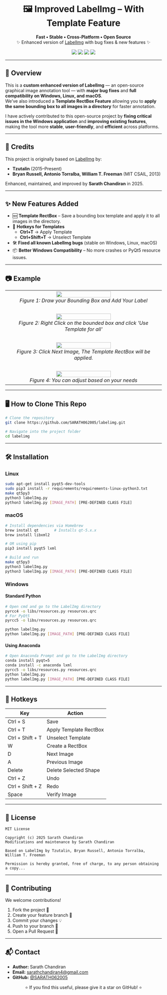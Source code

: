 <div align="center">

# 🖼️ Improved LabelImg – With Template Feature

</div>

<p align="center">
  <b>Fast • Stable • Cross-Platform • Open Source</b><br>
  ✨ Enhanced version of <a href="https://github.com/tzutalin/labelImg">LabelImg</a> with bug fixes & new features ✨
</p>

<p align="center">
  <a href="https://github.com/SARATH062005/labelImg/stargazers"><img src="https://img.shields.io/github/stars/YourUsername/YourRepo?color=yellow&style=for-the-badge"></a>
  <a href="https://github.com/SARATH062005/labelImg/network/members"><img src="https://img.shields.io/github/forks/YourUsername/YourRepo?color=lightblue&style=for-the-badge"></a>
  <a href="https://github.com/SARATH062005/labelImg/issues"><img src="https://img.shields.io/github/issues/YourUsername/YourRepo?color=orange&style=for-the-badge"></a>
  <a href="https://github.com/SARATH062005/labelImg/blob/main/LICENSE"><img src="https://img.shields.io/github/license/YourUsername/YourRepo?style=for-the-badge"></a>
</p>

---

## 📖 Overview
This is a **custom enhanced version of LabelImg** — an open-source graphical image annotation tool — with **major bug fixes** and **full compatibility on Windows, Linux, and macOS**.  
We’ve also introduced a **Template RectBox Feature** allowing you to **apply the same bounding box to all images in a directory** for faster annotation.  

I have actively contributed to this open-source project by **fixing critical issues in the Windows application** and **improving existing features**, making the tool more **stable**, **user-friendly**, and **efficient** across platforms.

---

## 📌 Credits
This project is originally based on [LabelImg](https://github.com/tzutalin/labelImg) by:  

- **Tzutalin** (2015–Present)  
- **Bryan Russell, Antonio Torralba, William T. Freeman** (MIT CSAIL, 2013)  

Enhanced, maintained, and improved by **Sarath Chandiran** in 2025.

---

## ✨ New Features Added
- 🆕 **Template RectBox** – Save a bounding box template and apply it to all images in the directory.  
- 🎯 **Hotkeys for Templates**  
  - **Ctrl+T** → Apply Template  
  - **Ctrl+Shift+T** → Unselect Template  
- 🛠 **Fixed all known LabelImg bugs** (stable on Windows, Linux, macOS)  
- 📦 **Better Windows Compatibility** – No more crashes or PyQt5 resource issues.  

---

## 📷 Example

<div align="center">
  <table>
    <tr>
      <td align="center">
        <img src="demo/Demo_1.png" width="60%"><br>
        <em>Figure 1: Draw your Bounding Box and Add Your Label</em>
      </td>
    </tr>
    <tr><td><br></td></tr>
    <tr>
      <td align="center">
        <img src="demo/Demo_2.png" width="60%"><br>
        <em>Figure 2: Right Click on the bounded box and click 'Use Template for all'</em>
      </td>
    </tr>
    <tr><td><br></td></tr>
    <tr>
      <td align="center">
        <img src="demo/Demo_3.png" width="60%"><br>
        <em>Figure 3: Click Next Image, The Template RectBox will be applied.</em>
      </td>
    </tr>
    <tr><td><br></td></tr>
    <tr>
      <td align="center">
        <img src="demo/Demo_4.png" width="60%"><br>
        <em>Figure 4: You can adjust based on your needs</em>
      </td>
    </tr>
  </table>
</div>

---

## 🖥️ How to Clone This Repo
```bash
# Clone the repository
git clone https://github.com/SARATH062005/labelimg.git

# Navigate into the project folder
cd labelimg
````

---

## 🛠 Installation

### Linux

```bash
sudo apt-get install pyqt5-dev-tools
sudo pip3 install -r requirements/requirements-linux-python3.txt
make qt5py3
python3 labelImg.py
python3 labelImg.py [IMAGE_PATH] [PRE-DEFINED CLASS FILE]
```

### macOS

```bash
# Install dependencies via Homebrew
brew install qt       # Installs qt-5.x.x
brew install libxml2

# OR using pip
pip3 install pyqt5 lxml

# Build and run
make qt5py3
python3 labelImg.py
python3 labelImg.py [IMAGE_PATH] [PRE-DEFINED CLASS FILE]
```

### Windows

#### Standard Python

```bash
# Open cmd and go to the LabelImg directory
pyrcc4 -o libs/resources.py resources.qrc
# For PyQt5
pyrcc5 -o libs/resources.py resources.qrc

python labelImg.py
python labelImg.py [IMAGE_PATH] [PRE-DEFINED CLASS FILE]
```

#### Using Anaconda

```bash
# Open Anaconda Prompt and go to the LabelImg directory
conda install pyqt=5
conda install -c anaconda lxml
pyrcc5 -o libs/resources.py resources.qrc
python labelImg.py
python labelImg.py [IMAGE_PATH] [PRE-DEFINED CLASS FILE]
```

---

## 🎹 Hotkeys

<div align="center">

| Key              | Action                 |
| ---------------- | ---------------------- |
| Ctrl + S         | Save                   |
| Ctrl + T         | Apply Template RectBox |
| Ctrl + Shift + T | Unselect Template      |
| W                | Create a RectBox       |
| D                | Next Image             |
| A                | Previous Image         |
| Delete           | Delete Selected Shape  |
| Ctrl + Z         | Undo                   |
| Ctrl + Shift + Z | Redo                   |
| Space            | Verify Image           |

</div>

---

## 📜 License

```
MIT License  

Copyright (c) 2025 Sarath Chandiran  
Modifications and maintenance by Sarath Chandiran  

Based on LabelImg by Tzutalin, Bryan Russell, Antonio Torralba, William T. Freeman  

Permission is hereby granted, free of charge, to any person obtaining a copy...
```

---

## 🤝 Contributing

We welcome contributions!

1. Fork the project 🍴
2. Create your feature branch 🌱
3. Commit your changes 💡
4. Push to your branch 🚀
5. Open a Pull Request 🎯

---

## 📬 Contact

* **Author:** Sarath Chandiran
* **Email:** [sarathchandiran4@gmail.com](mailto:sarathchandiran4@gmail.com)
* **GitHub:** [@SARATH062005](https://github.com/SARATH062005/)

<p align="center">⭐ If you find this useful, please give it a star on GitHub! ⭐</p>

